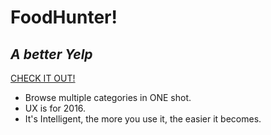 # FoodHunter!
  
## *A better Yelp*
[CHECK IT OUT!](http://52.26.69.49/)

- Browse multiple categories in ONE shot.
- UX is for 2016.
- It's Intelligent, the more you use it, the easier it becomes.
